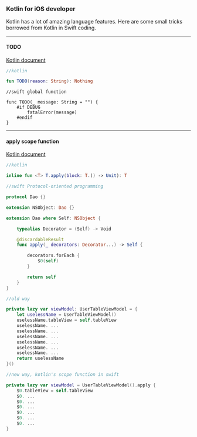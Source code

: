 ### Kotlin for iOS developer

Kotlin has a lot of amazing language features. Here are some small tricks borrowed from Kotlin in Swift coding.

---
#### TODO
[Kotlin document](https://kotlinlang.org/api/latest/jvm/stdlib/kotlin/-t-o-d-o.html)

```kotlin
//kotlin

fun TODO(reason: String): Nothing
```

```
//swift global function

func TODO(_ message: String = "") {
    #if DEBUG
    	fatalError(message)
    #endif
}

```

---
#### apply scope function
[Kotlin document](https://kotlinlang.org/api/latest/jvm/stdlib/kotlin/apply.html)

```kotlin
//kotlin

inline fun <T> T.apply(block: T.() -> Unit): T
```

```swift
//swift Protocol-oriented programming

protocol Dao {}

extension NSObject: Dao {}

extension Dao where Self: NSObject {

    typealias Decorator = (Self) -> Void

    @discardableResult
    func apply(_ decorators: Decorator...) -> Self {

        decorators.forEach {
            $0(self)
        }

        return self
    }
}

```

```swift
//old way

private lazy var viewModel: UserTableViewModel = {
    let uselessName = UserTableViewModel()
    uselessName.tableView = self.tableView
    uselessName. ...
    uselessName. ...
    uselessName. ...
    uselessName. ...
    uselessName. ...
    uselessName. ...
    return uselessName
}()

```

```swift
//new way, kotlin's scope function in swift

private lazy var viewModel = UserTableViewModel().apply {
    $0.tableView = self.tableView
    $0. ...
    $0. ...
    $0. ...
    $0. ...
    $0. ...
    $0. ...
}

```

